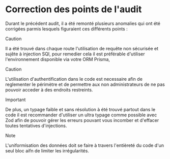 # Correction des points de l'audit

Durant le précédent audit, il a été remonté plusieurs anomalies qui ont été corrigées parmis lesquels figuraient ces différents points :

> [!CAUTION]
> Il a été trouvé dans chaque route l'utilisation de requête non sécurisée et sujête à injection SQl, pour remedier cela il est préférable d'utiliser l'environnement disponible via votre ORM Prisma,

> [!CAUTION]
> L'utilisation d'authentification dans le code est necessaire afin de reglementer le périmètre et de permettre aux non administrateurs de ne pas pouvoir acceder à des endroits restreints.

> [!IMPORTANT]
> De plus, un typage faible et sans résolution à été trouvé partout dans le code il est recommander d'utiliser un ultra typage comme possible avec Zod afin de pouvoir gérer les erreurs pouvant vous incomber et d'effacer toutes tentatives d'injections.

> [!NOTE]
> L'uniformisation des données doit se faire à travers l'entièreté du code d'un seul bloc aifn de limiter les irrégularités.

